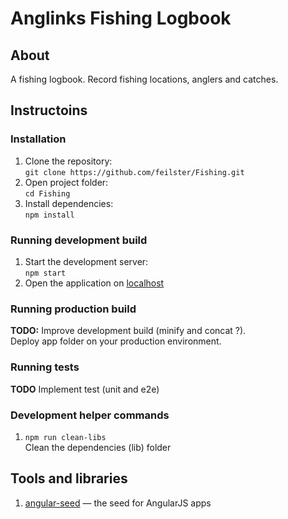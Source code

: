 # Anglinks Fishing Logbook

## About

A fishing logbook. Record fishing locations, anglers and catches.

## Instructoins

### Installation

1. Clone the repository:  
`git clone https://github.com/feilster/Fishing.git`
2. Open project folder:  
`cd Fishing`
3. Install dependencies:  
`npm install`

### Running development build

1. Start the development server:  
`npm start`  
2. Open the application on [localhost](http://localhost:8000/)

### Running production build

**TODO:** Improve development build (minify and concat ?).  
Deploy app folder on your production environment.

### Running tests

**TODO** Implement test (unit and e2e)

### Development helper commands

1. `npm run clean-libs`  
Clean the dependencies (lib) folder

## Tools and libraries

1. [angular-seed](https://github.com/angular/angular-seed) — the seed for AngularJS apps
